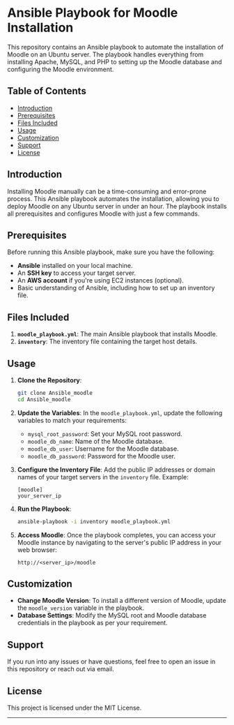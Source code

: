 

# Ansible Playbook for Moodle Installation

This repository contains an Ansible playbook to automate the installation of Moodle on an Ubuntu server. The playbook handles everything from installing Apache, MySQL, and PHP to setting up the Moodle database and configuring the Moodle environment.

## Table of Contents
- [Introduction](#introduction)
- [Prerequisites](#prerequisites)
- [Files Included](#files-included)
- [Usage](#usage)
- [Customization](#customization)
- [Support](#support)
- [License](#license)

## Introduction

Installing Moodle manually can be a time-consuming and error-prone process. This Ansible playbook automates the installation, allowing you to deploy Moodle on any Ubuntu server in under an hour. The playbook installs all prerequisites and configures Moodle with just a few commands.

## Prerequisites

Before running this Ansible playbook, make sure you have the following:

- **Ansible** installed on your local machine.
- An **SSH key** to access your target server.
- An **AWS account** if you're using EC2 instances (optional).
- Basic understanding of Ansible, including how to set up an inventory file.

## Files Included

1. **`moodle_playbook.yml`**: The main Ansible playbook that installs Moodle.
2. **`inventory`**: The inventory file containing the target host details.

## Usage

1. **Clone the Repository**:
   ```bash
   git clone Ansible_moodle
   cd Ansible_moodle
   ```

2. **Update the Variables**: In the `moodle_playbook.yml`, update the following variables to match your requirements:
   - `mysql_root_password`: Set your MySQL root password.
   - `moodle_db_name`: Name of the Moodle database.
   - `moodle_db_user`: Username for the Moodle database.
   - `moodle_db_password`: Password for the Moodle user.

3. **Configure the Inventory File**: Add the public IP addresses or domain names of your target servers in the `inventory` file. Example:
   ```
   [moodle]
   your_server_ip
   ```

4. **Run the Playbook**:
   ```bash
   ansible-playbook -i inventory moodle_playbook.yml
   ```

5. **Access Moodle**: Once the playbook completes, you can access your Moodle instance by navigating to the server's public IP address in your web browser:
   ```
   http://<server_ip>/moodle
   ```

## Customization

- **Change Moodle Version**: To install a different version of Moodle, update the `moodle_version` variable in the playbook.
- **Database Settings**: Modify the MySQL root and Moodle database credentials in the playbook as per your requirement.
  
## Support

If you run into any issues or have questions, feel free to open an issue in this repository or reach out via email.

## License

This project is licensed under the MIT License.

---
